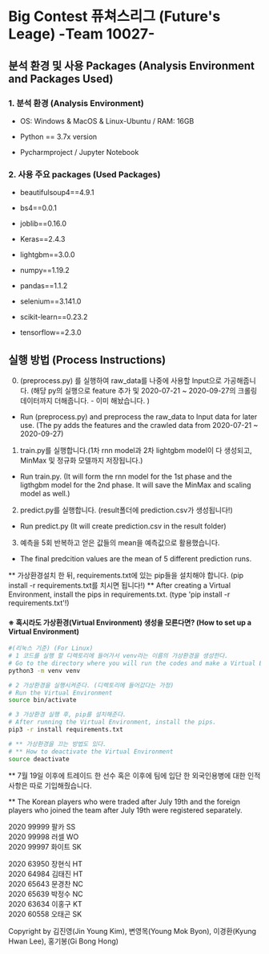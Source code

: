 # Big Contest 퓨쳐스리그 (Future's Leage) -Team 10027- 



## 분석 환경 및 사용 Packages (Analysis Environment and Packages Used)

### 1. 분석 환경 (Analysis Environment)

- OS: Windows  & MacOS & Linux-Ubuntu / RAM: 16GB

- Python == 3.7x version

- Pycharmproject / Jupyter Notebook 

  

### 2. 사용 주요 packages (Used Packages)

- beautifulsoup4==4.9.1

- bs4==0.0.1

- joblib==0.16.0

- Keras==2.4.3

- lightgbm==3.0.0

- numpy==1.19.2

- pandas==1.1.2

- selenium==3.141.0

- scikit-learn==0.23.2

- tensorflow==2.3.0

  



## 실행 방법 (Process Instructions)

0. (preprocess.py) 를 실행하여 raw_data를 나중에 사용할 Input으로 가공해줍니다. (해당 py의 실행으로 feature 추가 및 2020-07-21 ~ 2020-09-27의 크롤링 데이터까지 더해줍니다. - 이미 해놨습니다. )
- Run (preprocess.py) and preprocess the raw_data to Input data for later use. (The py adds the features and the crawled data from 2020-07-21 ~ 2020-09-27)

1. train.py를 실행합니다.(1차 rnn model과 2차 lightgbm model이 다 생성되고, MinMax 및 정규화 모델까지 저장됩니다.)
- Run train.py. (It will form the rnn model for the 1st phase and the ligthgbm model for the 2nd phase. It will save the MinMax and scaling model as well.)

2. predict.py를 실행합니다. (result폴더에 prediction.csv가 생성됩니다!)
- Run predict.py (It will create prediction.csv in the result folder)

3. 예측을 5회 반복하고 얻은 값들의 mean을 예측값으로 활용했습니다.
- The final predcition values are the mean of 5 different prediction runs.



** 가상환경설치 한 뒤, requirements.txt에 있는 pip들을 설치해야 합니다. (pip install -r requirements.txt를 치시면 됩니다!)
** After creating a Virtual Environment, install the pips in requirements.txt. (type 'pip install -r requirements.txt'!)

  #### ※ 혹시라도 가상환경(Virtual Environment) 생성을 모른다면? (How to set up a Virtual Environment)

  ```bash
 #(리눅스 기준) (For Linux)
 # 1 코드를 실행 할 디렉토리에 들어가서 venv라는 이름의 가상환경을 생성한다.
 # Go to the directory where you will run the codes and make a Virtual Enviroment withe the name venv.
  python3 -m venv venv

  # 2 가상환경을 실행시켜준다. (디렉토리에 들어갔다는 가정)
  # Run the Virtual Environment 
  source bin/activate

  # 3 가상환경 실행 후, pip를 설치해준다.
  # After running the Virtual Environment, install the pips.
  pip3 -r install requirements.txt

  # ** 가상환경을 끄는 방법도 있다.
  # ** How to deactivate the Virtual Environment
  source deactivate

  ```



** 7월 19일 이후에 트레이드 한 선수 혹은 이후에 팀에 입단 한 외국인용병에 대한 인적사항은 따로 기입해줬습니다. 

** The Korean players who were traded after July 19th and the foreign players who joined the team after July 19th were registered separately.

2020   99999  팔카   SS   
2020   99998  러셀   WO      
2020   99997  화이트   SK   

2020   63950  장현식   HT   
2020   64984  김태진   HT   
2020   65643  문경찬   NC   
2020   65639  박정수   NC   
2020   63634  이홍구   KT   
2020   60558  오태곤   SK   



Copyright by 김진영(Jin Young Kim), 변영목(Young Mok Byon), 이경환(Kyung Hwan Lee), 홍기봉(Gi Bong Hong)
